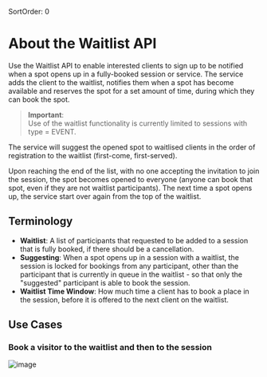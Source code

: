 SortOrder: 0
# About the Waitlist API

Use the Waitlist API to enable interested clients to sign up to be notified when a spot opens up in a fully-booked session or service. 
The service adds the client to the waitlist, notifies them when a spot has become available and reserves the spot for a set amount of time, during which they can book the spot.
>**Important**:  
Use of the waitlist functionality is currently limited to sessions with type = EVENT.

The service will suggest the opened spot to waitlised clients in the order of registration to the waitlist (first-come, first-served). 

Upon reaching the end of the list, with no one accepting the invitation to join the session, the spot becomes opened to everyone (anyone can book that spot, even if they are not waitlist participants). The next time a spot opens up, the service start over again from the top of the waitlist.

## Terminology

- **Waitlist**: A list of participants that requested to be added to a session that is fully booked, if there should be a cancellation.
- **Suggesting**: When a spot opens up in a session with a waitlist, the session is locked for bookings from any participant, other than the participant that is currently in queue in the waitlist - so that only the "suggested" participant is able to book the session.
- **Waitlist Time Window**: How much time a client has to book a place in the session, before it is offered to the next client on the waitlist.

## Use Cases

### Book a visitor to the waitlist and then to the session
![image](https://s3.amazonaws.com/wixplorer-readme-images/bookings---waitlist-service/BookToWaitlist.png)
